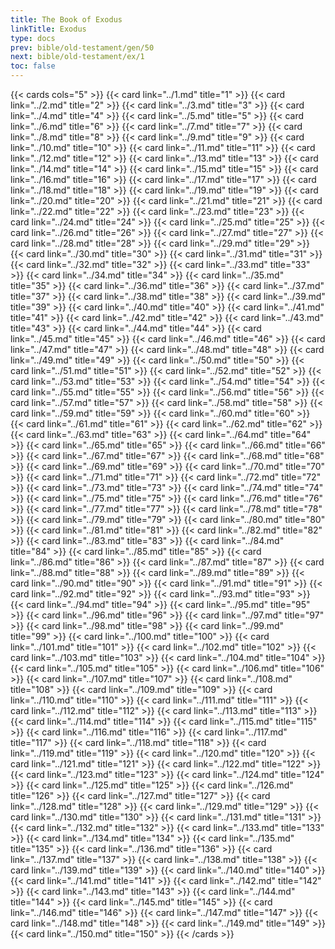 ```yaml
---
title: The Book of Exodus
linkTitle: Exodus
type: docs
prev: bible/old-testament/gen/50
next: bible/old-testament/ex/1
toc: false
---
```


{{< cards cols="5" >}}
  {{< card link="../1.md" title="1" >}}
  {{< card link="../2.md" title="2" >}}
  {{< card link="../3.md" title="3" >}}
  {{< card link="../4.md" title="4" >}}
  {{< card link="../5.md" title="5" >}}
  {{< card link="../6.md" title="6" >}}
  {{< card link="../7.md" title="7" >}}
  {{< card link="../8.md" title="8" >}}
  {{< card link="../9.md" title="9" >}}
  {{< card link="../10.md" title="10" >}}
  {{< card link="../11.md" title="11" >}}
  {{< card link="../12.md" title="12" >}}
  {{< card link="../13.md" title="13" >}}
  {{< card link="../14.md" title="14" >}}
  {{< card link="../15.md" title="15" >}}
  {{< card link="../16.md" title="16" >}}
  {{< card link="../17.md" title="17" >}}
  {{< card link="../18.md" title="18" >}}
  {{< card link="../19.md" title="19" >}}
  {{< card link="../20.md" title="20" >}}
  {{< card link="../21.md" title="21" >}}
  {{< card link="../22.md" title="22" >}}
  {{< card link="../23.md" title="23" >}}
  {{< card link="../24.md" title="24" >}}
  {{< card link="../25.md" title="25" >}}
  {{< card link="../26.md" title="26" >}}
  {{< card link="../27.md" title="27" >}}
  {{< card link="../28.md" title="28" >}}
  {{< card link="../29.md" title="29" >}}
  {{< card link="../30.md" title="30" >}}
  {{< card link="../31.md" title="31" >}}
  {{< card link="../32.md" title="32" >}}
  {{< card link="../33.md" title="33" >}}
  {{< card link="../34.md" title="34" >}}
  {{< card link="../35.md" title="35" >}}
  {{< card link="../36.md" title="36" >}}
  {{< card link="../37.md" title="37" >}}
  {{< card link="../38.md" title="38" >}}
  {{< card link="../39.md" title="39" >}}
  {{< card link="../40.md" title="40" >}}
  {{< card link="../41.md" title="41" >}}
  {{< card link="../42.md" title="42" >}}
  {{< card link="../43.md" title="43" >}}
  {{< card link="../44.md" title="44" >}}
  {{< card link="../45.md" title="45" >}}
  {{< card link="../46.md" title="46" >}}
  {{< card link="../47.md" title="47" >}}
  {{< card link="../48.md" title="48" >}}
  {{< card link="../49.md" title="49" >}}
  {{< card link="../50.md" title="50" >}}
  {{< card link="../51.md" title="51" >}}
  {{< card link="../52.md" title="52" >}}
  {{< card link="../53.md" title="53" >}}
  {{< card link="../54.md" title="54" >}}
  {{< card link="../55.md" title="55" >}}
  {{< card link="../56.md" title="56" >}}
  {{< card link="../57.md" title="57" >}}
  {{< card link="../58.md" title="58" >}}
  {{< card link="../59.md" title="59" >}}
  {{< card link="../60.md" title="60" >}}
  {{< card link="../61.md" title="61" >}}
  {{< card link="../62.md" title="62" >}}
  {{< card link="../63.md" title="63" >}}
  {{< card link="../64.md" title="64" >}}
  {{< card link="../65.md" title="65" >}}
  {{< card link="../66.md" title="66" >}}
  {{< card link="../67.md" title="67" >}}
  {{< card link="../68.md" title="68" >}}
  {{< card link="../69.md" title="69" >}}
  {{< card link="../70.md" title="70" >}}
  {{< card link="../71.md" title="71" >}}
  {{< card link="../72.md" title="72" >}}
  {{< card link="../73.md" title="73" >}}
  {{< card link="../74.md" title="74" >}}
  {{< card link="../75.md" title="75" >}}
  {{< card link="../76.md" title="76" >}}
  {{< card link="../77.md" title="77" >}}
  {{< card link="../78.md" title="78" >}}
  {{< card link="../79.md" title="79" >}}
  {{< card link="../80.md" title="80" >}}
  {{< card link="../81.md" title="81" >}}
  {{< card link="../82.md" title="82" >}}
  {{< card link="../83.md" title="83" >}}
  {{< card link="../84.md" title="84" >}}
  {{< card link="../85.md" title="85" >}}
  {{< card link="../86.md" title="86" >}}
  {{< card link="../87.md" title="87" >}}
  {{< card link="../88.md" title="88" >}}
  {{< card link="../89.md" title="89" >}}
  {{< card link="../90.md" title="90" >}}
  {{< card link="../91.md" title="91" >}}
  {{< card link="../92.md" title="92" >}}
  {{< card link="../93.md" title="93" >}}
  {{< card link="../94.md" title="94" >}}
  {{< card link="../95.md" title="95" >}}
  {{< card link="../96.md" title="96" >}}
  {{< card link="../97.md" title="97" >}}
  {{< card link="../98.md" title="98" >}}
  {{< card link="../99.md" title="99" >}}
  {{< card link="../100.md" title="100" >}}
  {{< card link="../101.md" title="101" >}}
  {{< card link="../102.md" title="102" >}}
  {{< card link="../103.md" title="103" >}}
  {{< card link="../104.md" title="104" >}}
  {{< card link="../105.md" title="105" >}}
  {{< card link="../106.md" title="106" >}}
  {{< card link="../107.md" title="107" >}}
  {{< card link="../108.md" title="108" >}}
  {{< card link="../109.md" title="109" >}}
  {{< card link="../110.md" title="110" >}}
  {{< card link="../111.md" title="111" >}}
  {{< card link="../112.md" title="112" >}}
  {{< card link="../113.md" title="113" >}}
  {{< card link="../114.md" title="114" >}}
  {{< card link="../115.md" title="115" >}}
  {{< card link="../116.md" title="116" >}}
  {{< card link="../117.md" title="117" >}}
  {{< card link="../118.md" title="118" >}}
  {{< card link="../119.md" title="119" >}}
  {{< card link="../120.md" title="120" >}}
  {{< card link="../121.md" title="121" >}}
  {{< card link="../122.md" title="122" >}}
  {{< card link="../123.md" title="123" >}}
  {{< card link="../124.md" title="124" >}}
  {{< card link="../125.md" title="125" >}}
  {{< card link="../126.md" title="126" >}}
  {{< card link="../127.md" title="127" >}}
  {{< card link="../128.md" title="128" >}}
  {{< card link="../129.md" title="129" >}}
  {{< card link="../130.md" title="130" >}}
  {{< card link="../131.md" title="131" >}}
  {{< card link="../132.md" title="132" >}}
  {{< card link="../133.md" title="133" >}}
  {{< card link="../134.md" title="134" >}}
  {{< card link="../135.md" title="135" >}}
  {{< card link="../136.md" title="136" >}}
  {{< card link="../137.md" title="137" >}}
  {{< card link="../138.md" title="138" >}}
  {{< card link="../139.md" title="139" >}}
  {{< card link="../140.md" title="140" >}}
  {{< card link="../141.md" title="141" >}}
  {{< card link="../142.md" title="142" >}}
  {{< card link="../143.md" title="143" >}}
  {{< card link="../144.md" title="144" >}}
  {{< card link="../145.md" title="145" >}}
  {{< card link="../146.md" title="146" >}}
  {{< card link="../147.md" title="147" >}}
  {{< card link="../148.md" title="148" >}}
  {{< card link="../149.md" title="149" >}}
  {{< card link="../150.md" title="150" >}}
{{< /cards >}}

